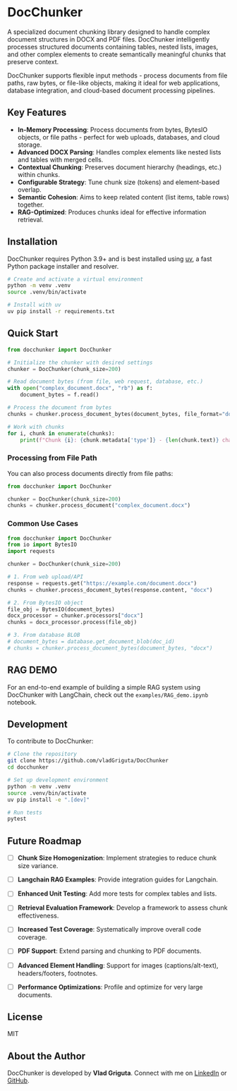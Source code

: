 # DocChunker

A specialized document chunking library designed to handle complex document structures in DOCX and PDF files. DocChunker intelligently processes structured documents containing tables, nested lists, images, and other complex elements to create semantically meaningful chunks that preserve context.

DocChunker supports flexible input methods - process documents from file paths, raw bytes, or file-like objects, making it ideal for web applications, database integration, and cloud-based document processing pipelines.

## Key Features

*   **In-Memory Processing**: Process documents from bytes, BytesIO objects, or file paths - perfect for web uploads, databases, and cloud storage.
*   **Advanced DOCX Parsing**: Handles complex elements like nested lists and tables with merged cells.
*   **Contextual Chunking**: Preserves document hierarchy (headings, etc.) within chunks.
*   **Configurable Strategy**: Tune chunk size (tokens) and element-based overlap.
*   **Semantic Cohesion**: Aims to keep related content (list items, table rows) together.
*   **RAG-Optimized**: Produces chunks ideal for effective information retrieval.

## Installation

DocChunker requires Python 3.9+ and is best installed using [uv](https://github.com/astral-sh/uv), a fast Python package installer and resolver.

```bash
# Create and activate a virtual environment
python -m venv .venv
source .venv/bin/activate

# Install with uv
uv pip install -r requirements.txt
```

## Quick Start

```python
from docchunker import DocChunker

# Initialize the chunker with desired settings
chunker = DocChunker(chunk_size=200)

# Read document bytes (from file, web request, database, etc.)
with open("complex_document.docx", "rb") as f:
    document_bytes = f.read()

# Process the document from bytes
chunks = chunker.process_document_bytes(document_bytes, file_format="docx")

# Work with chunks
for i, chunk in enumerate(chunks):
    print(f"Chunk {i}: {chunk.metadata['type']} - {len(chunk.text)} chars")
```

### Processing from File Path

You can also process documents directly from file paths:

```python
from docchunker import DocChunker

chunker = DocChunker(chunk_size=200)
chunks = chunker.process_document("complex_document.docx")
```

### Common Use Cases

```python
from docchunker import DocChunker
from io import BytesIO
import requests

chunker = DocChunker(chunk_size=200)

# 1. From web upload/API
response = requests.get("https://example.com/document.docx")
chunks = chunker.process_document_bytes(response.content, "docx")

# 2. From BytesIO object
file_obj = BytesIO(document_bytes)
docx_processor = chunker.processors["docx"]
chunks = docx_processor.process(file_obj)

# 3. From database BLOB
# document_bytes = database.get_document_blob(doc_id)
# chunks = chunker.process_document_bytes(document_bytes, "docx")
```

## RAG DEMO
For an end-to-end example of building a simple RAG system using DocChunker with LangChain, check out the `examples/RAG_demo.ipynb` notebook.

## Development

To contribute to DocChunker:

```bash
# Clone the repository
git clone https://github.com/vladGriguta/DocChunker
cd docchunker

# Set up development environment
python -m venv .venv
source .venv/bin/activate
uv pip install -e ".[dev]"

# Run tests
pytest
```

## Future Roadmap

- [ ] **Chunk Size Homogenization**: Implement strategies to reduce chunk size variance.
- [ ] **Langchain RAG Examples**: Provide integration guides for Langchain.
- [ ] **Enhanced Unit Testing**: Add more tests for complex tables and lists.
- [ ] **Retrieval Evaluation Framework**: Develop a framework to assess chunk effectiveness.
- [ ] **Increased Test Coverage**: Systematically improve overall code coverage.
- [ ] **PDF Support**: Extend parsing and chunking to PDF documents.
- [ ] **Advanced Element Handling**: Support for images (captions/alt-text), headers/footers, footnotes.
- [ ] **Performance Optimizations**: Profile and optimize for very large documents.


## License

MIT

## About the Author

DocChunker is developed by **Vlad Griguta**. Connect with me on [LinkedIn](https://www.linkedin.com/in/vlad-marius-griguta) or [GitHub](https://github.com/vladGriguta).